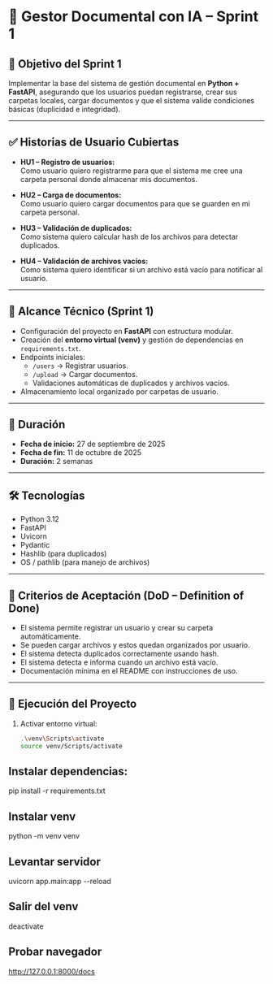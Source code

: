 # 📌 Gestor Documental con IA – Sprint 1

## 🎯 Objetivo del Sprint 1
Implementar la base del sistema de gestión documental en **Python + FastAPI**, asegurando que los usuarios puedan registrarse, crear sus carpetas locales, cargar documentos y que el sistema valide condiciones básicas (duplicidad e integridad).

---

## ✅ Historias de Usuario Cubiertas
- **HU1 – Registro de usuarios:**  
  Como usuario quiero registrarme para que el sistema me cree una carpeta personal donde almacenar mis documentos.  

- **HU2 – Carga de documentos:**  
  Como usuario quiero cargar documentos para que se guarden en mi carpeta personal.  

- **HU3 – Validación de duplicados:**  
  Como sistema quiero calcular hash de los archivos para detectar duplicados.  

- **HU4 – Validación de archivos vacíos:**  
  Como sistema quiero identificar si un archivo está vacío para notificar al usuario.  

---

## 🔨 Alcance Técnico (Sprint 1)
- Configuración del proyecto en **FastAPI** con estructura modular.  
- Creación del **entorno virtual (venv)** y gestión de dependencias en `requirements.txt`.  
- Endpoints iniciales:
  - `/users` → Registrar usuarios.  
  - `/upload` → Cargar documentos.  
  - Validaciones automáticas de duplicados y archivos vacíos.  
- Almacenamiento local organizado por carpetas de usuario.  

---

## 📅 Duración
- **Fecha de inicio:** 27 de septiembre de 2025  
- **Fecha de fin:** 11 de octubre de 2025  
- **Duración:** 2 semanas  

---

## 🛠️ Tecnologías
- Python 3.12  
- FastAPI  
- Uvicorn  
- Pydantic  
- Hashlib (para duplicados)  
- OS / pathlib (para manejo de archivos)  

---

## 📌 Criterios de Aceptación (DoD – Definition of Done)
- El sistema permite registrar un usuario y crear su carpeta automáticamente.  
- Se pueden cargar archivos y estos quedan organizados por usuario.  
- El sistema detecta duplicados correctamente usando hash.  
- El sistema detecta e informa cuando un archivo está vacío.  
- Documentación mínima en el README con instrucciones de uso.  

---

## 🚀 Ejecución del Proyecto
1. Activar entorno virtual:
   ```bash
   .\venv\Scripts\activate
   source venv/Scripts/activate
## Instalar dependencias:   
 pip install -r requirements.txt

## Instalar venv
python -m venv venv 

## Levantar servidor
uvicorn app.main:app --reload

## Salir del venv
deactivate


## Probar navegador
http://127.0.0.1:8000/docs


